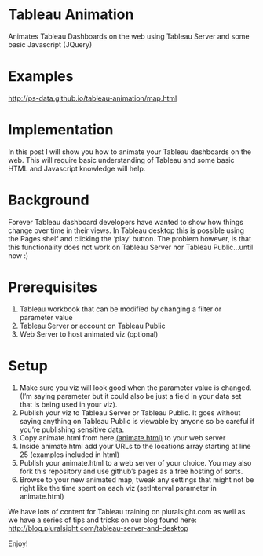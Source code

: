# Tableau Animation
Animates Tableau Dashboards on the web using Tableau Server and some basic Javascript (JQuery)

# Examples

<a target="_blank" href="http://ps-data.github.io/tableau-animation/map.html">http://ps-data.github.io/tableau-animation/map.html</a>

# Implementation

In this post I will show you how to animate your Tableau dashboards on the web. This will require basic understanding of Tableau and some basic HTML and Javascript knowledge will help.

# Background
Forever Tableau dashboard developers have wanted to show how things change over time in their views. In Tableau desktop this is possible using the Pages shelf and clicking the ‘play’ button. The problem however, is that this functionality does not work on Tableau Server nor Tableau Public...until now :)

# Prerequisites
1. Tableau workbook that can be modified by changing a filter or parameter value
2. Tableau Server or account on Tableau Public
3. Web Server to host animated viz (optional)


# Setup
1. Make sure you viz will look good when the parameter value is changed. (I’m saying parameter but it could also be just a field in your data set that is being used in your viz).
2. Publish your viz to Tableau Server or Tableau Public. It goes without saying anything on Tableau Public is viewable by anyone so be careful if you’re publishing sensitive data.
3. Copy animate.html from here [(animate.html)](href="https://github.com/ps-data/tableau-animation/blob/gh-pages/animate.html) to your web server
4. Inside animate.html add your URLs to the locations array starting at line 25  (examples included in html)
5. Publish your animate.html to a web server of your choice. You may also fork this repository and use github’s pages as a free hosting of sorts.
6. Browse to your new animated map, tweak any settings that might not be right like the time spent on each viz (setInterval parameter in animate.html)

We have lots of content for Tableau training on pluralsight.com as well as we have a series of tips and tricks on our blog found here: http://blog.pluralsight.com/tableau-server-and-desktop

Enjoy!
